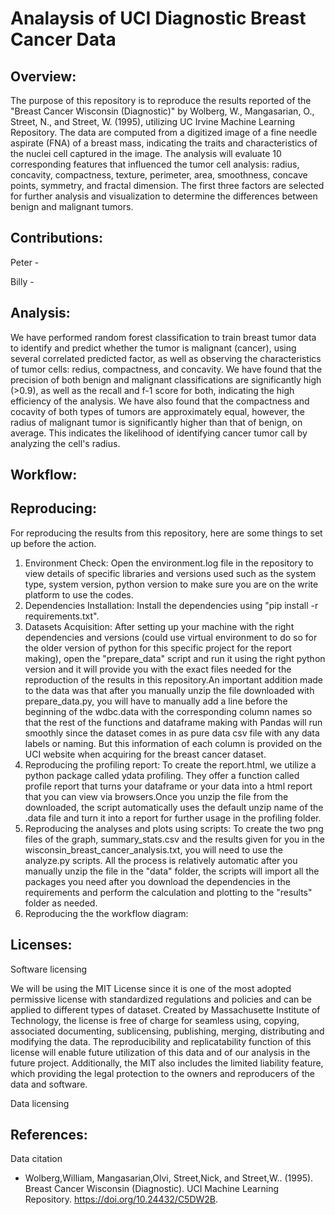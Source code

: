 # Analaysis of UCI Diagnostic Breast Cancer Data

## **Overview:**
The purpose of this repository is to reproduce the results reported of the "Breast Cancer Wisconsin (Diagnostic)" by Wolberg, W., Mangasarian, O., Street, N., and Street, W. (1995), utilizing UC Irvine Machine Learning Repository. The data are computed from a digitized image of a fine needle aspirate (FNA) of a breast mass, indicating the traits and characteristics of the nuclei cell captured in the image. The analysis will evaluate 10 corresponding features that influenced the tumor cell analysis: radius, concavity, compactness, texture, perimeter, area, smoothness, concave points, symmetry, and fractal dimension. The first three factors are selected for further analysis and visualization to determine the differences between benign and malignant tumors.

## **Contributions:**
Peter - 

Billy - 

## **Analysis:**

We have performed random forest classification to train breast tumor data to identify and predict whether the tumor is malignant (cancer), using several correlated predicted factor, as well as observing the characteristics of tumor cells: redius, compactness, and concavity. We have found that the precision of both benign and malignant classifications are significantly high (>0.9), as well as the recall and f-1 score for both, indicating the high efficiency of the analysis. We have also found that the compactness and cocavity of both types of tumors are approximately equal, however, the radius of malignant tumor is significantly higher than that of benign, on average. This indicates the likelihood of identifying cancer tumor call by analyzing the cell's radius.

## **Workflow:**


## **Reproducing:**

For reproducing the results from this repository, here are some things to set up before the action. 
<ol>
<li>Environment Check: Open the environment.log file in the repository to view details of specific libraries and versions used such as the system type, system version, python version to make sure you are on the write platform to use the codes. </li>

<li>Dependencies Installation: Install the dependencies using "pip install -r requirements.txt". </li>

<li>Datasets Acquisition: After setting up your machine with the right dependencies and versions (could use virtual environment to do so for the older version of python for this specific project for the report making), open the "prepare_data" script and run it using the right python version and it will provide you with the exact files needed for the reproduction of the results in this repository.An important addition made to the data was that after you manually unzip the file downloaded with prepare_data.py, you will have to manually add a line before the beginning of the wdbc.data with the corresponding column names so that the rest of the functions and dataframe making with Pandas will run smoothly since the dataset comes in as pure data csv file with any data labels or naming. But this information of each column is provided on the UCI website when acquiring for the breast cancer dataset. </li>

<li>Reproducing the profiling report: To create the report.html, we utilize a python package called ydata profiling. They offer a function called profile report that turns your dataframe or your data into a html report that you can view via browsers.Once you unzip the file from the downloaded, the script automatically uses the default unzip name of the .data file and turn it into a report for further usage in the profiling folder. </li>

<li>Reproducing the analyses and plots using scripts: To create the two png files of the graph, summary_stats.csv and the results given for you in the wisconsin_breast_cancer_analysis.txt, you will need to use the analyze.py scripts. All the process is relatively automatic after you manually unzip the file in the "data" folder, the scripts will import all the packages you need after you download the dependencies in the requirements and perform the calculation and plotting to the "results" folder as needed. </li>

<li>Reproducing the the workflow diagram:  </li>

</ol>

## **Licenses:**

Software licensing

We will be using the MIT License since it is one of the most adopted permissive license with standardized regulations and policies and can be applied to different types of dataset. Created by Massachusette Institute of Technology, the license is free of charge for seamless using, copying, associated documenting, sublicensing, publishing, merging, distributing and modifying the data. The reproducibility and replicatability function of this license will enable future utilization of this data and of our analysis in the future project. Additionally, the MIT also includes the limited liability feature, which providing the legal protection to the owners and reproducers of the data and software.

Data licensing

## **References:**

Data citation
- Wolberg,William, Mangasarian,Olvi, Street,Nick, and Street,W.. (1995). Breast Cancer Wisconsin (Diagnostic). UCI Machine Learning Repository. https://doi.org/10.24432/C5DW2B.

